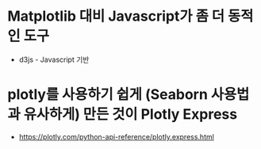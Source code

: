 # Matplotlib 대비 Javascript가 좀 더 동적인 도구
  - d3js - Javascript 기반
# plotly를 사용하기 쉽게 (Seaborn 사용법과 유사하게) 만든 것이 Plotly Express
  - https://plotly.com/python-api-reference/plotly.express.html
